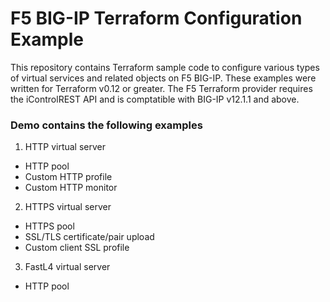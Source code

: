 # F5 BIG-IP Terraform Configuration Example

This repository contains Terraform sample code to configure various types of virtual services and related objects on F5 BIG-IP. These examples were written for Terraform v0.12 or greater. The F5 Terraform provider requires the iControlREST API and is comptatible with BIG-IP v12.1.1 and above.

### Demo contains the following examples
1. HTTP virtual server
 * HTTP pool
 * Custom HTTP profile
 * Custom HTTP monitor
2. HTTPS virtual server
 * HTTPS pool
 * SSL/TLS certificate/pair upload
 * Custom client SSL profile
3. FastL4 virtual server
 * HTTP pool